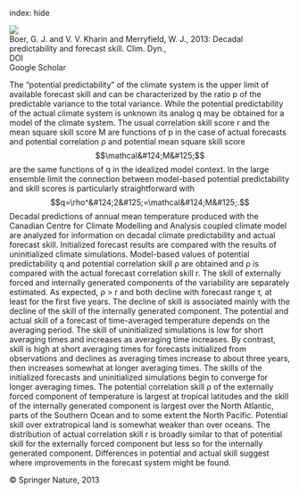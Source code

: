index: hide

<div class="Citation">
    <div class="Citation-thumb CitationThumb-linked"  data-href="https://doi.org/10.1007/s00382-013-1705-0">
      <img src="https://static.claimspace.cloud/climate-study-static/refs/thumbs/11/Boer_et_al_2013-thumb.png" />
    </div>

  <div class="Citation-body">
    <div class="Citation-text">Boer, G. J. and V. V. Kharin and Merryfield, W. J., 2013: Decadal predictability and forecast skill. <span class="Article-journal">Clim. Dyn., </span><span class="Article-volume"></span></div>
    <div class="Citation-links">
      <div class="CitationLink" data-href="https://doi.org/10.1007/s00382-013-1705-0">
        <div class="CitationLink-icon CitationLink-Doi"></div>
        <div class="CitationLink-text">DOI</div>
      </div>
      <div class="CitationLink" data-href="https://scholar.google.com/scholar?q=10.1007/s00382-013-1705-0">
        <div class="CitationLink-icon CitationLink-Scholar"></div>
        <div class="CitationLink-text">Google Scholar</div>
      </div>
    </div>
  </div>
</div>

The “potential predictability” of the climate system is the upper limit of available forecast skill and can be characterized by the ratio p of the predictable variance to the total variance. While the potential predictability of the actual climate system is unknown its analog q may be obtained for a model of the climate system. The usual correlation skill score r and the mean square skill score M are functions of p in the case of actual forecasts and potential correlation ρ and potential mean square skill score $$\mathcal&#124;M&#125;$$ are the same functions of q in the idealized model context. In the large ensemble limit the connection between model-based potential predictability and skill scores is particularly straightforward with $$q=\rho^&#124;2&#125;=\mathcal&#124;M&#125;.$$ Decadal predictions of annual mean temperature produced with the Canadian Centre for Climate Modelling and Analysis coupled climate model are analyzed for information on decadal climate predictability and actual forecast skill. Initialized forecast results are compared with the results of uninitialized climate simulations. Model-based values of potential predictability q and potential correlation skill ρ are obtained and ρ is compared with the actual forecast correlation skill r. The skill of externally forced and internally generated components of the variability are separately estimated. As expected, ρ > r and both decline with forecast range τ, at least for the first five years. The decline of skill is associated mainly with the decline of the skill of the internally generated component. The potential and actual skill of a forecast of time-averaged temperature depends on the averaging period. The skill of uninitialized simulations is low for short averaging times and increases as averaging time increases. By contrast, skill is high at short averaging times for forecasts initialized from observations and declines as averaging times increase to about three years, then increases somewhat at longer averaging times. The skills of the initialized forecasts and uninitialized simulations begin to converge for longer averaging times. The potential correlation skill ρ of the externally forced component of temperature is largest at tropical latitudes and the skill of the internally generated component is largest over the North Atlantic, parts of the Southern Ocean and to some extent the North Pacific. Potential skill over extratropical land is somewhat weaker than over oceans. The distribution of actual correlation skill r is broadly similar to that of potential skill for the externally forced component but less so for the internally generated component. Differences in potential and actual skill suggest where improvements in the forecast system might be found.

<div class="Citation-copy">
&copy; Springer Nature, 2013
</div>